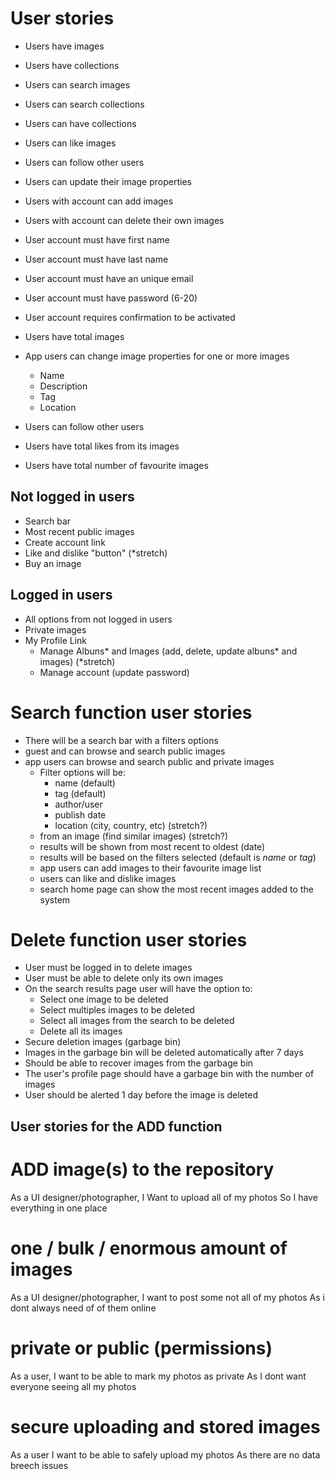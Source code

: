 # User stories

* Users have images
* Users have collections
* Users can search images
* Users can search collections
* Users can have collections
* Users can like images
* Users can follow other users
* Users can update their image properties
* Users with account can add images
* Users with account can delete their own images
* User account must have first name
* User account must have last name
* User account must have an unique email
* User account must have password (6-20)
* User account requires confirmation to be activated
* Users have total images


* App users can change image properties for one or more images
  * Name
  * Description
  * Tag
  * Location
* Users can follow other users
* Users have total likes from its images
* Users have total number of favourite images

## Not logged in users

* Search bar
* Most recent public images
* Create account link
* Like and dislike "button" (*stretch)
* Buy an image

## Logged in users

* All options from not logged in users
* Private images
* My Profile Link
  * Manage Albuns* and Images (add, delete, update albuns* and images) (*stretch)
  * Manage account (update password)


# Search function user stories

  * There will be a search bar with a filters options
  * guest and can browse and search public images
  * app users can browse and search public and private images
    * Filter options will be:
      * name (default)
      * tag (default)
      * author/user
      * publish date
      * location (city, country, etc) (stretch?)
    * from an image (find similar images) (stretch?)
    * results will be shown from most recent to oldest (date)
    * results will be based on the filters selected (default is *name* or *tag*)
    * app users can add images to their favourite image list
    * users can like and dislike images
    * search home page can show the most recent images added to the system

# Delete function user stories

* User must be logged in to delete images
* User must be able to delete only its own images
* On the search results page user will have the option to:
  * Select one image to be deleted
  * Select multiples images to be deleted
  * Select all images from the search to be deleted
  * Delete all its images
* Secure deletion images (garbage bin)
* Images in the garbage bin will be deleted automatically after 7 days
* Should be able to recover images from the garbage bin
* The user's profile page should have a garbage bin with the number of images
* User should be alerted 1 day before the image is deleted

## User stories for the ADD function

# ADD image(s) to the repository

As a UI designer/photographer, 
I Want to upload all of my photos
So I have everything in one place


# one / bulk / enormous amount of images

As a UI designer/photographer, 
I want to post some not all of my photos
As i dont always need of of them online



# private or public (permissions)

As a user, 
I want to be able to mark my photos as private
As I dont want everyone seeing all my photos


# secure uploading and stored images

As a user
I want to be able to safely upload my photos
As there are no data breech issues
